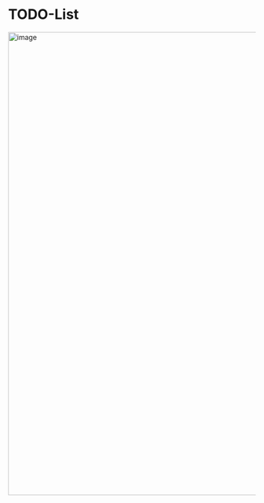 # TODO-List 
<img width="943" alt="image" src="https://github.com/Sahilarneja/React-Mini-Projects/assets/112506972/1fac4031-8787-497f-8e4d-b1b0790f5e19">

